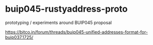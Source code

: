 # buip045-rustyaddress-proto

prototyping / experiments around BUIP045 proposal

https://bitco.in/forum/threads/buip045-unified-addresses-format-for-buip037.1725/
